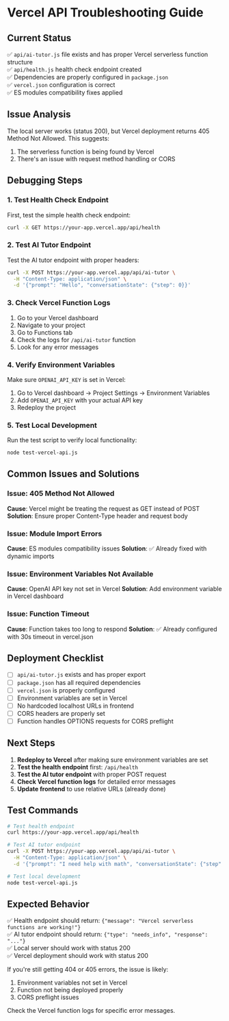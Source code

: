 # Vercel API Troubleshooting Guide

## Current Status
✅ `api/ai-tutor.js` file exists and has proper Vercel serverless function structure  
✅ `api/health.js` health check endpoint created  
✅ Dependencies are properly configured in `package.json`  
✅ `vercel.json` configuration is correct  
✅ ES modules compatibility fixes applied  

## Issue Analysis
The local server works (status 200), but Vercel deployment returns 405 Method Not Allowed. This suggests:
1. The serverless function is being found by Vercel
2. There's an issue with request method handling or CORS

## Debugging Steps

### 1. Test Health Check Endpoint
First, test the simple health check endpoint:
```bash
curl -X GET https://your-app.vercel.app/api/health
```

### 2. Test AI Tutor Endpoint
Test the AI tutor endpoint with proper headers:
```bash
curl -X POST https://your-app.vercel.app/api/ai-tutor \
  -H "Content-Type: application/json" \
  -d '{"prompt": "Hello", "conversationState": {"step": 0}}'
```

### 3. Check Vercel Function Logs
1. Go to your Vercel dashboard
2. Navigate to your project
3. Go to Functions tab
4. Check the logs for `/api/ai-tutor` function
5. Look for any error messages

### 4. Verify Environment Variables
Make sure `OPENAI_API_KEY` is set in Vercel:
1. Go to Vercel dashboard → Project Settings → Environment Variables
2. Add `OPENAI_API_KEY` with your actual API key
3. Redeploy the project

### 5. Test Local Development
Run the test script to verify local functionality:
```bash
node test-vercel-api.js
```

## Common Issues and Solutions

### Issue: 405 Method Not Allowed
**Cause**: Vercel might be treating the request as GET instead of POST
**Solution**: Ensure proper Content-Type header and request body

### Issue: Module Import Errors
**Cause**: ES modules compatibility issues
**Solution**: ✅ Already fixed with dynamic imports

### Issue: Environment Variables Not Available
**Cause**: OpenAI API key not set in Vercel
**Solution**: Add environment variable in Vercel dashboard

### Issue: Function Timeout
**Cause**: Function takes too long to respond
**Solution**: ✅ Already configured with 30s timeout in vercel.json

## Deployment Checklist

- [ ] `api/ai-tutor.js` exists and has proper export
- [ ] `package.json` has all required dependencies
- [ ] `vercel.json` is properly configured
- [ ] Environment variables are set in Vercel
- [ ] No hardcoded localhost URLs in frontend
- [ ] CORS headers are properly set
- [ ] Function handles OPTIONS requests for CORS preflight

## Next Steps

1. **Redeploy to Vercel** after making sure environment variables are set
2. **Test the health endpoint** first: `/api/health`
3. **Test the AI tutor endpoint** with proper POST request
4. **Check Vercel function logs** for detailed error messages
5. **Update frontend** to use relative URLs (already done)

## Test Commands

```bash
# Test health endpoint
curl https://your-app.vercel.app/api/health

# Test AI tutor endpoint
curl -X POST https://your-app.vercel.app/api/ai-tutor \
  -H "Content-Type: application/json" \
  -d '{"prompt": "I need help with math", "conversationState": {"step": 0}}'

# Test local development
node test-vercel-api.js
```

## Expected Behavior

✅ Health endpoint should return: `{"message": "Vercel serverless functions are working!"}`  
✅ AI tutor endpoint should return: `{"type": "needs_info", "response": "..."}`  
✅ Local server should work with status 200  
✅ Vercel deployment should work with status 200  

If you're still getting 404 or 405 errors, the issue is likely:
1. Environment variables not set in Vercel
2. Function not being deployed properly
3. CORS preflight issues

Check the Vercel function logs for specific error messages. 